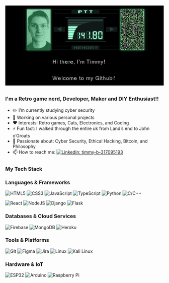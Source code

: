 

![Hi there, I'm Timmy](https://github.com/Timmy-Bergkvist/Timmy-Bergkvist/blob/master/mgsgif.gif)


##

### I'm a Retro game nerd, Developer, Maker and DIY Enthusiast!!

- ✏️ I’m currently studying cyber security
- 🔭 Working on various personal projects
- ❤️ Interests: Retro games, Cats, Electronics, and Coding
- ⚡ Fun fact: I walked through the entire uk from Land’s end to John o’Groats
- 💬 Passionate about: Cyber Security, Ethical Hacking, Bitcoin, and Philosophy
- 📫 How to reach me: [![Linkedin: timmy-b-317095193](https://img.shields.io/badge/-Timmy%20Bergkvist-blue?style=plastic&logo=Linkedin&logoColor=white&link=https://www.linkedin.com/in/timmy-b-317095193/)](https://www.linkedin.com/in/timmy-b-317095193/)
##

### My Tech Stack

### Languages & Frameworks
![HTML5](https://img.shields.io/badge/-HTML5-%23E44D27?style=flat&logo=html5&logoColor=ffffff)
![CSS3](https://img.shields.io/badge/-CSS3-%231572B6?style=flat&logo=css3)
![JavaScript](https://img.shields.io/badge/-JavaScript-%23F7DF1C?style=flat&logo=javascript&logoColor=000000&labelColor=%23F7DF1C&color=%23FFCE5A)
![TypeScript](https://img.shields.io/badge/-TypeScript-007ACC?style=flat&logo=typescript&logoColor=white)
![Python](https://img.shields.io/badge/python-3670A0?style=flat&logo=python&logoColor=ffdd54)
![C/C++](https://img.shields.io/badge/-C/C++-%2300599C?style=flat&logo=c%2B%2B&logoColor=ffffff)

![React](https://img.shields.io/badge/React-%23282C34?style=flat&logo=react)
![NodeJS](https://img.shields.io/badge/node.js-6DA55F?style=flat&logo=node.js&logoColor=white)
![Django](https://img.shields.io/badge/django-%23092E20.svg?style=flat&logo=django&logoColor=white)
![Flask](https://img.shields.io/badge/flask-%23000.svg?style=flat&logo=flask&logoColor=white)

### Databases & Cloud Services
![Firebase](https://img.shields.io/badge/firebase-%23039BE5.svg?style=flat&logo=firebase)
![MongoDB](https://img.shields.io/badge/MongoDB-%234ea94b.svg?style=flat&logo=mongodb&logoColor=white)
![Heroku](https://img.shields.io/badge/heroku-%23430098.svg?style=flat&logo=heroku&logoColor=white)

### Tools & Platforms
![Git](https://img.shields.io/badge/-Git-%23F05032?style=flat&logo=git&logoColor=%23ffffff)
![Figma](https://img.shields.io/badge/figma-%23F24E1E.svg?style=flat&logo=figma&logoColor=white)
![Jira](https://img.shields.io/badge/jira-%230A0FFF.svg?style=flat&logo=jira&logoColor=white)
![Linux](https://img.shields.io/badge/Linux-%23FCC624?style=flat&logo=linux&logoColor=black)
![Kali Linux](https://img.shields.io/badge/Kali_Linux-%23557C94?style=flat&logo=kalilinux&logoColor=white)


### Hardware & IoT
![ESP32](https://img.shields.io/badge/ESP32-red?style=flat&logo=espressif&logoColor=white)
![Arduino](https://img.shields.io/badge/Arduino-%2300A79D?style=flat&logo=arduino&logoColor=white)
![Raspberry Pi](https://img.shields.io/badge/Raspberry%20Pi-%23C51A4A?style=flat&logo=raspberry-pi&logoColor=white)

##
